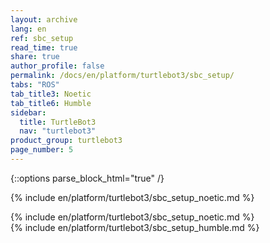 ```yaml
---
layout: archive
lang: en
ref: sbc_setup
read_time: true
share: true
author_profile: false
permalink: /docs/en/platform/turtlebot3/sbc_setup/
tabs: "ROS"
tab_title3: Noetic
tab_title6: Humble
sidebar:
  title: TurtleBot3
  nav: "turtlebot3"
product_group: turtlebot3
page_number: 5
---
```


<div style="counter-reset: h1 2"></div>
<div style="counter-reset: h2 1"></div>

{::options parse_block_html="true" /}
  
<!--[dummy Header 1]>
  <h1 id="dummy">Quick Start Guide</h1>
  <h2 id="dummy">SBC Setup</h2>
  <p class="dummy_content">SBC is your Remote PC</p>
<![end dummy Header 1]-->


{% include en/platform/turtlebot3/sbc_setup_noetic.md %}
</section>

<!-- <section data-id="{{ page.tab_title1 }}" class="tab_contents">
{% include en/platform/turtlebot3/sbc_setup_kinetic.md %}
</section> -->

<!-- <section data-id="{{ page.tab_title2 }}" class="tab_contents">
{% include en/platform/turtlebot3/sbc_setup_melodic.md %}
</section> -->

<section data-id="{{ page.tab_title3 }}" class="tab_contents">
{% include en/platform/turtlebot3/sbc_setup_noetic.md %}
</section>

<!-- <section data-id="{{ page.tab_title4 }}" class="tab_contents">

{% include en/platform/turtlebot3/sbc_setup_dashing.md %}
</section> -->

<!-- <section data-id="{{ page.tab_title5 }}" class="tab_contents">
{% include en/platform/turtlebot3/sbc_setup_foxy.md %}
</section> -->

<section data-id="{{ page.tab_title6 }}" class="tab_contents">
{% include en/platform/turtlebot3/sbc_setup_humble.md %}
</section>

<!-- <section data-id="{{ page.tab_title7 }}" class="tab_contents">
{% include en/platform/turtlebot3/sbc_setup_windows.md %}
</section> -->
